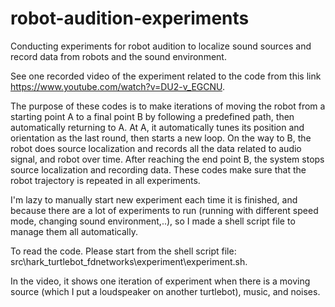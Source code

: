 # robot-audition-experiments
Conducting experiments for robot audition to localize sound sources and record data from robots and the sound environment.

See one recorded video of the experiment related to the code from this link https://www.youtube.com/watch?v=DU2-v_EGCNU.

The purpose of these codes is to make iterations of moving the robot from a starting point A to a final point B by following a predefined path, then automatically returning to A. At A, it automatically tunes its position and orientation as the last round, then starts a new loop.
On the way to B, the robot does source localization and records all the data related to audio signal, and robot over time. After reaching the end point B, the system stops source localization and recording data.
These codes make sure that the robot trajectory is repeated in all experiments.

I'm lazy to manually start new experiment each time it is finished, and because there are a lot of experiments to run (running with different speed mode, changing sound environment,..), so I made a shell script file to manage them all automatically.

To read the code. Please start from the shell script file: src\hark_turtlebot_fdnetworks\experiment\experiment.sh.

In the video, it shows one iteration of experiment when there is a moving source (which I put a loudspeaker on another turtlebot), music, and noises.
